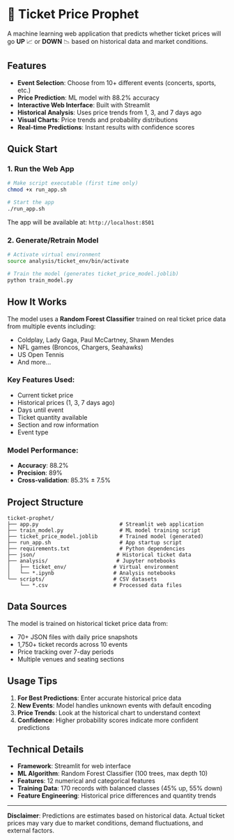 # 🎫 Ticket Price Prophet

A machine learning web application that predicts whether ticket prices will go **UP** 📈 or **DOWN** 📉 based on historical data and market conditions.

## Features

- **Event Selection**: Choose from 10+ different events (concerts, sports, etc.)
- **Price Prediction**: ML model with 88.2% accuracy
- **Interactive Web Interface**: Built with Streamlit
- **Historical Analysis**: Uses price trends from 1, 3, and 7 days ago
- **Visual Charts**: Price trends and probability distributions
- **Real-time Predictions**: Instant results with confidence scores

## Quick Start

### 1. Run the Web App

```bash
# Make script executable (first time only)
chmod +x run_app.sh

# Start the app
./run_app.sh
```

The app will be available at: `http://localhost:8501`

### 2. Generate/Retrain Model

```bash
# Activate virtual environment
source analysis/ticket_env/bin/activate

# Train the model (generates ticket_price_model.joblib)
python train_model.py
```

## How It Works

The model uses a **Random Forest Classifier** trained on real ticket price data from multiple events including:

- Coldplay, Lady Gaga, Paul McCartney, Shawn Mendes
- NFL games (Broncos, Chargers, Seahawks)
- US Open Tennis
- And more...

### Key Features Used:

- Current ticket price
- Historical prices (1, 3, 7 days ago)
- Days until event
- Ticket quantity available
- Section and row information
- Event type

### Model Performance:

- **Accuracy**: 88.2%
- **Precision**: 89%
- **Cross-validation**: 85.3% ± 7.5%

## Project Structure

```
ticket-prophet/
├── app.py                          # Streamlit web application
├── train_model.py                  # ML model training script
├── ticket_price_model.joblib       # Trained model (generated)
├── run_app.sh                      # App startup script
├── requirements.txt                # Python dependencies
├── json/                          # Historical ticket data
├── analysis/                      # Jupyter notebooks
│   ├── ticket_env/               # Virtual environment
│   └── *.ipynb                   # Analysis notebooks
└── scripts/                      # CSV datasets
    └── *.csv                     # Processed data files
```

## Data Sources

The model is trained on historical ticket price data from:

- 70+ JSON files with daily price snapshots
- 1,750+ ticket records across 10 events
- Price tracking over 7-day periods
- Multiple venues and seating sections

## Usage Tips

1. **For Best Predictions**: Enter accurate historical price data
2. **New Events**: Model handles unknown events with default encoding
3. **Price Trends**: Look at the historical chart to understand context
4. **Confidence**: Higher probability scores indicate more confident predictions

## Technical Details

- **Framework**: Streamlit for web interface
- **ML Algorithm**: Random Forest Classifier (100 trees, max depth 10)
- **Features**: 12 numerical and categorical features
- **Training Data**: 170 records with balanced classes (45% up, 55% down)
- **Feature Engineering**: Historical price differences and quantity trends

---

**Disclaimer**: Predictions are estimates based on historical data. Actual ticket prices may vary due to market conditions, demand fluctuations, and external factors.